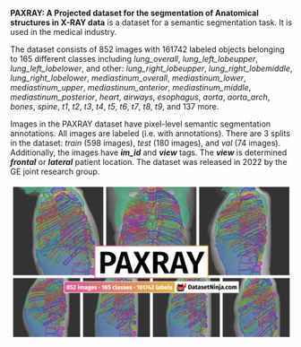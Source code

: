 **PAXRAY: A Projected dataset for the segmentation of Anatomical structures in X-RAY data** is a dataset for a semantic segmentation task. It is used in the medical industry. 

The dataset consists of 852 images with 161742 labeled objects belonging to 165 different classes including *lung_overall*, *lung_left_lobeupper*, *lung_left_lobelower*, and other: *lung_right_lobeupper*, *lung_right_lobemiddle*, *lung_right_lobelower*, *mediastinum_overall*, *mediastinum_lower*, *mediastinum_upper*, *mediastinum_anterior*, *mediastinum_middle*, *mediastinum_posterior*, *heart*, *airways*, *esophagus*, *aorta*, *aorta_arch*, *bones*, *spine*, *t1*, *t2*, *t3*, *t4*, *t5*, *t6*, *t7*, *t8*, *t9*, and 137 more.

Images in the PAXRAY dataset have pixel-level semantic segmentation annotations. All images are labeled (i.e. with annotations). There are 3 splits in the dataset: *train* (598 images), *test* (180 images), and *val* (74 images). Additionally, the images have ***im_id*** and ***view*** tags. The ***view*** is determined ***frontal*** or ***lateral*** patient location. The dataset was released in 2022 by the GE joint research group.

<img src="https://github.com/dataset-ninja/paxray/raw/main/visualizations/poster.png">
